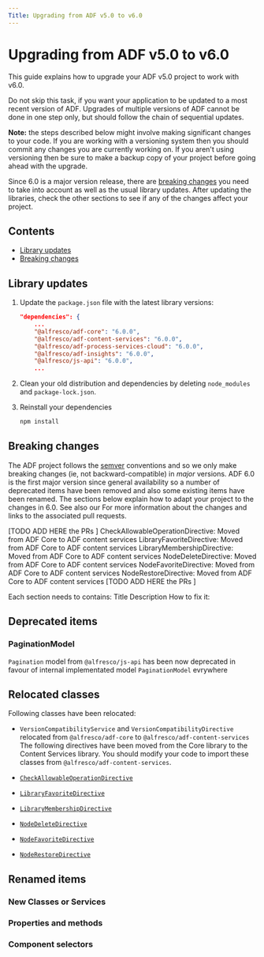 ```yaml
---
Title: Upgrading from ADF v5.0 to v6.0
---
```


# Upgrading from ADF v5.0 to v6.0

This guide explains how to upgrade your ADF v5.0 project to work with v6.0.

Do not skip this task, if you want your application to be updated to a most recent version of ADF. Upgrades of multiple versions of ADF cannot be done in one step only, but should follow the chain of sequential updates. 

**Note:** the steps described below might involve making significant changes
to your code. If you are working with a versioning system then you should
commit any changes you are currently working on. If you aren't using versioning
then be sure to make a backup copy of your project before going ahead with the
upgrade.

Since 6.0 is a major version release, there are [breaking changes](#breaking-changes)
you need to take into account as well as the usual library updates. After updating
the libraries, check the other sections to see if any of the changes affect your
project.

## Contents

-   [Library updates](#library-updates)
-   [Breaking changes](#breaking-changes)

## Library updates

1.  Update the `package.json` file with the latest library versions:

    ```json
    "dependencies": {
        ...
        "@alfresco/adf-core": "6.0.0",
        "@alfresco/adf-content-services": "6.0.0",
        "@alfresco/adf-process-services-cloud": "6.0.0",
        "@alfresco/adf-insights": "6.0.0",
        "@alfresco/js-api": "6.0.0",
        ...
    ```

2.  Clean your old distribution and dependencies by deleting `node_modules` and `package-lock.json`.

3.  Reinstall your dependencies
    ```sh
    npm install
    ```

## Breaking changes

The ADF project follows the [semver](https://semver.org/) conventions and so we
only make breaking changes (ie, not backward-compatible) in _major_ versions.
ADF 6.0 is the first major version since general availability so a number of
deprecated items have been removed and also some existing items have been
renamed. The sections below explain how to adapt your project to the changes
in 6.0. See also our
For more information about the changes and links to the associated
pull requests.

[TODO ADD HERE the PRs ] 
CheckAllowableOperationDirective: Moved from ADF Core to ADF content services
LibraryFavoriteDirective: Moved from ADF Core to ADF content services
LibraryMembershipDirective: Moved from ADF Core to ADF content services
NodeDeleteDirective: Moved from ADF Core to ADF content services
NodeFavoriteDirective: Moved from ADF Core to ADF content services
NodeRestoreDirective: Moved from ADF Core to ADF content services
[TODO ADD HERE the PRs ] 


Each section needs to contains:
Title
Description
How to fix it:

## Deprecated items

### PaginationModel
``Pagination`` model from ```@alfresco/js-api``` has been now deprecated in favour of internal implementated model ```PaginationModel``` evrywhere

## Relocated classes

Following classes have been relocated:
- `VersionCompatibilityService` and `VersionCompatibilityDirective` relocated from `@alfresco/adf-core` to `@alfresco/adf-content-services`
The following directives have been moved from the Core library to the Content Services
library. You should modify your code to import these classes from
`@alfresco/adf-content-services`.

-   [`CheckAllowableOperationDirective`](lib/content-services/src/lib/directives/check-allowable-operation.directive.ts)
-   [`LibraryFavoriteDirective`](lib/content-services/src/lib/directives/library-favorite.directive.ts)
-   [`LibraryMembershipDirective`](lib/content-services/src/lib/directives/library-membership.directive.ts)
-   [`NodeDeleteDirective`](lib/content-services/src/lib/directives/node-delete.directive.ts)
-   [`NodeFavoriteDirective`](lib/content-services/src/lib/directives/node-favorite.directive.ts)
-   [`NodeRestoreDirective`](lib/content-services/src/lib/directives/node-restore.directive.ts)


## Renamed items


### New Classes or Services


### Properties and methods


### Component selectors


